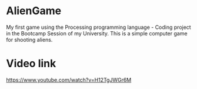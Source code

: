 # AlienGame
My first game using the Processing programming language - Coding project in the Bootcamp Session of my University.
This is a simple computer game for shooting aliens.

# Video link
https://www.youtube.com/watch?v=H12TgJWGr6M
